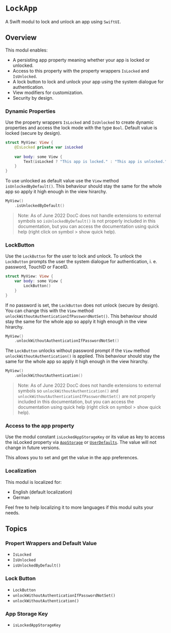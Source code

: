 # ``LockApp``

A Swift modul to lock and unlock an app using `SwiftUI`.

## Overview

This modul enables:

- A persisting app property meaning whether your app is locked or unlocked.
- Access to this property with the property wrappers `IsLocked` and `IsUnlocked`.
- A lock button to lock and unlock your app using the system dialogue for authentication.
- View modifiers for customization.
- Security by design.

### Dynamic Properties

Use the property wrappers ``IsLocked`` and ``IsUnlocked`` to create dynamic properties and access the lock mode with the type `Bool`. Default value is locked (secure by design).

```swift
struct MyView: View {
    @IsLocked private var isLocked
    
    var body: some View {
        Text(isLocked ? "This app is locked." : "This app is unlocked.")
    }
}
```

To use unlocked as default value use the `View` method `isUnlockedByDefault()`. This behaviour should stay the same for the whole app so apply it high enough in the view hirarchy.

```swift
MyView()
    .isUnlockedByDefault()
```

> Note: As of June 2022 DocC does not handle extensions to external symbols so `isUnlockedByDefault()` is not properly included in this documentation, but you can access the documentation using quick help (right click on symbol > show quick help).

### LockButton

Use the `LockButton` for the user to lock and unlock. To unlock the `LockButton` prompts the user the system dialogue for authentication, i. e. password, TouchID or FaceID.

```swift
struct MyView: View {
    var body: some View {
        LockButton()
    }
}
```

If no password is set, the `LockButton` does not unlock (secure by design). You can change this with the `View` method `unlockWithoutAuthenticationIfPasswordNotSet()`. This behaviour should stay the same for the whole app so apply it high enough in the view hirarchy.

```swift
MyView()
    .unlockWithoutAuthenticationIfPasswordNotSet()
```
        
The `LockButton` unlocks without password prompt if the `View` method `unlockWithoutAuthentication()` is applied. This behaviour should stay the same for the whole app so apply it high enough in the view hirarchy.

```swift
MyView()
    .unlockWithoutAuthentication()
```
     
> Note: As of June 2022 DocC does not handle extensions to external symbols so `unlockWithoutAuthentication()` and `unlockWithoutAuthenticationIfPasswordNotSet()` are not properly included in this documentation, but you can access the documentation using quick help (right click on symbol > show quick help).

### Access to the app property

Use the modul constant ``isLockedAppStorageKey`` or its value as key to access the isLocked property via [`AppStorage`](https://developer.apple.com/documentation/swiftui/appstorage/) or [`UserDefaults`](https://developer.apple.com/documentation/foundation/userdefaults). The value will not change in future versions.

This allows you to set and get the value in the app preferences.

### Localization

This modul is localized for:

* English (default localization)
* German

Feel free to help localizing it to more languages if this modul suits your needs.

## Topics

### Propert Wrappers and Default Value

- ``IsLocked``
- ``IsUnlocked``
- ``isUnlockedByDefault()``

### Lock Button

- ``LockButton``
- ``unlockWithoutAuthenticationIfPasswordNotSet()``
- ``unlockWithoutAuthentication()``

### App Storage Key

- ``isLockedAppStorageKey``
